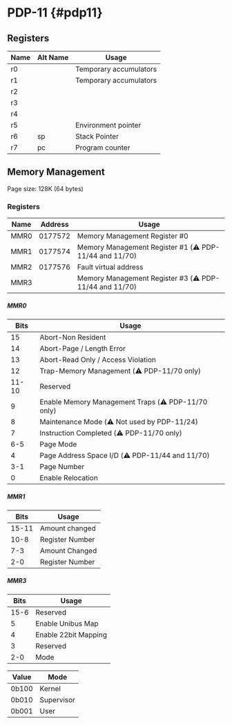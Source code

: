 # PDP-11 {#pdp11}

## Registers

| Name | Alt Name | Usage                  |
|------|----------|------------------------|
| r0   |          | Temporary accumulators |
| r1   |          | Temporary accumulators |
| r2   |          |                        |
| r3   |          |                        |
| r4   |          |                        |
| r5   |          | Environment pointer    |
| r6   | sp       | Stack Pointer          |
| r7   | pc       | Program counter        |

## Memory Management

Page size: 128K (64 bytes)

### Registers

| Name  | Address | Usage                                                   |
|-------|---------|---------------------------------------------------------|
| MMR0  | 0177572 | Memory Management Register #0                           |
| MMR1  | 0177574 | Memory Management Register #1 (⚠️ PDP-11/44 and 11/70) |
| MMR2  | 0177576 | Fault virtual address                                   |
| MMR3  |         | Memory Management Register #3 (⚠️ PDP-11/44 and 11/70) |

##### MMR0

| Bits  | Usage |
|-------|-------|
| 15    | Abort-Non Resident
| 14    | Abort-Page / Length Error
| 13    | Abort-Read Only / Access Violation
| 12    | Trap-Memory Management (⚠️ PDP-11/70 only)
| 11-10 | Reserved
| 9     | Enable Memory Management Traps (⚠️ PDP-11/70 only)
| 8     | Maintenance Mode (⚠️ Not used by PDP-11/24)
| 7     | Instruction Completed (⚠️ PDP-11/70 only)
| 6-5   | Page Mode
| 4     | Page Address Space I/D (⚠️ PDP-11/44 and 11/70)
| 3-1   | Page Number
| 0     | Enable Relocation

##### MMR1

| Bits  | Usage |
|-------|-------|
| 15-11 | Amount changed
| 10-8  | Register Number
| 7-3   | Amount Changed
| 2-0   | Register Number

##### MMR3

| Bits | Usage |
|------|-------|
| 15-6 | Reserved
| 5    | Enable Unibus Map
| 4    | Enable 22bit Mapping
| 3    | Reserved
| 2-0  | Mode 

| Value | Mode       |
|-------|------------|
| 0b100 | Kernel     |
| 0b010 | Supervisor |
| 0b001 | User       |
